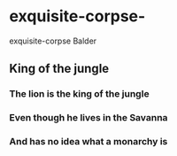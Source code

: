 # exquisite-corpse-
exquisite-corpse Balder

## King of the jungle

### The lion is the king of the jungle 
### Even though he lives in the Savanna
### And has no idea what a monarchy is



